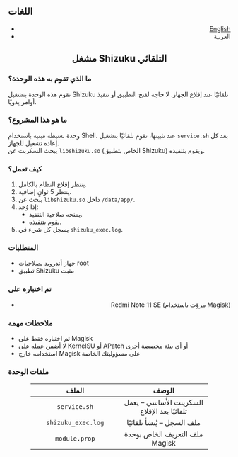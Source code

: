 <h2>اللغات</h2>

<ul align="right">
  <li><a href="README.md">English</a></li>
  <li>العربية</li>
</ul>

<h2 align="center">مشغل Shizuku التلقائي</h2>

<h3>ما الذي تقوم به هذه الوحدة؟</h3>
<p>
تقوم هذه الوحدة بتشغيل Shizuku تلقائيًا عند إقلاع الجهاز. لا حاجة لفتح التطبيق أو تنفيذ أوامر يدويًا.
</p>

<h3>ما هو هذا المشروع؟</h3>
<p>
وحدة بسيطة مبنية باستخدام Shell. عند تثبيتها، تقوم تلقائيًا بتشغيل <code>service.sh</code> بعد كل إعادة تشغيل للجهاز.<br>
يبحث السكربت عن <code>libshizuku.so</code> (الخاص بتطبيق Shizuku) ويقوم بتنفيذه.
</p>

<h3>كيف تعمل؟</h3>
<ol>
  <li>ينتظر إقلاع النظام بالكامل.</li>
  <li>ينتظر 5 ثوانٍ إضافية.</li>
  <li>يبحث عن <code>libshizuku.so</code> داخل <code>/data/app/</code>.</li>
  <li>إذا وُجد:
    <ul type="disc">
      <li>يمنحه صلاحية التنفيذ.</li>
      <li>يقوم بتنفيذه.</li>
    </ul>
  </li>
  <li>يسجل كل شيء في <code>shizuku_exec.log</code>.</li>
</ol>

<h3>المتطلبات</h3>
<ul>
  <li>جهاز أندرويد بصلاحيات root</li>
  <li>تطبيق Shizuku مثبت</li>
</ul>

<h3>تم اختباره على</h3>
<ul>
  <li align="right">Redmi Note 11 SE (مروّت باستخدام Magisk)</li>
</ul>

<h3>ملاحظات مهمة</h3>
<ul>
  <li>تم اختباره فقط على Magisk</li>
  <li>لا أضمن عمله على KernelSU أو APatch أو أي بيئة مخصصة أخرى</li>
  <li>استخدامه خارج Magisk على مسؤوليتك الخاصة</li>
</ul>

<h3>ملفات الوحدة</h3>
<div align="center">
  <table style="width: 80%; table-layout: fixed; border: 1px solid transparent; border-collapse: collapse;" cellspacing="0" cellpadding="8">
    <thead>
      <tr>
        <th style="width: 50%; text-align: center;">الملف</th>
        <th style="width: 50%; text-align: center;">الوصف</th>
      </tr>
    </thead>
    <tbody>
      <tr>
        <td style="width: 50%; text-align: center;"><code>service.sh</code></td>
        <td style="width: 50%; text-align: center;">السكريبت الأساسي – يعمل تلقائيًا بعد الإقلاع</td>
      </tr>
      <tr>
        <td style="width: 50%; text-align: center;"><code>shizuku_exec.log</code></td>
        <td style="width: 50%; text-align: center;">ملف السجل – يُنشأ تلقائيًا</td>
      </tr>
      <tr>
        <td style="width: 50%; text-align: center;"><code>module.prop</code></td>
        <td style="width: 50%; text-align: center;">ملف التعريف الخاص بوحدة Magisk</td>
      </tr>
    </tbody>
  </table>
</div>
